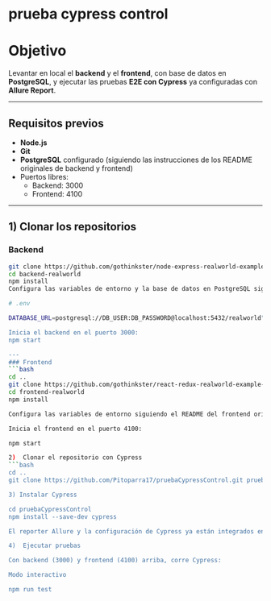 # prueba cypress control
# Objetivo
Levantar en local el **backend** y el **frontend**, con base de datos en **PostgreSQL**, y ejecutar las pruebas **E2E con Cypress** ya configuradas con **Allure Report**.

---

##  Requisitos previos
- **Node.js**
- **Git**
- **PostgreSQL** configurado (siguiendo las instrucciones de los README originales de backend y frontend)
- Puertos libres:  
  - Backend: 3000  
  - Frontend: 4100

---

## 1) Clonar los repositorios

### Backend
```bash
git clone https://github.com/gothinkster/node-express-realworld-example-app backend-realworld
cd backend-realworld
npm install
Configura las variables de entorno y la base de datos en PostgreSQL siguiendo el paso a paso del README del backend original.

# .env

DATABASE_URL=postgresql://DB_USER:DB_PASSWORD@localhost:5432/realworld"

Inicia el backend en el puerto 3000:
npm start

---
### Frontend
```bash
cd ..
git clone https://github.com/gothinkster/react-redux-realworld-example-app frontend-realworld
cd frontend-realworld
npm install

Configura las variables de entorno siguiendo el README del frontend original.

Inicia el frontend en el puerto 4100:

npm start

2)  Clonar el repositorio con Cypress
```bash
cd ..
git clone https://github.com/Pitoparra17/pruebaCypressControl.git pruebas-cypress

3) Instalar Cypress

cd pruebaCypressControl
npm install --save-dev cypress

El reporter Allure y la configuración de Cypress ya están integrados en el repositorio.

4)  Ejecutar pruebas

Con backend (3000) y frontend (4100) arriba, corre Cypress:

Modo interactivo

npm run test
